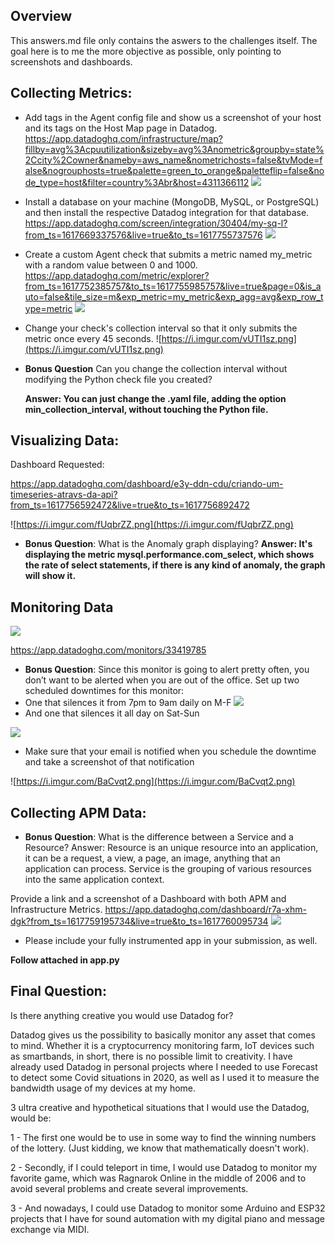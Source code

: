 ## Overview

This answers.md file only contains the aswers to the challenges itself. The goal here is to me the more objective as possible, only pointing to screenshots and dashboards.

## Collecting Metrics:

* Add tags in the Agent config file and show us a screenshot of your host and its tags on the Host Map page in Datadog.
https://app.datadoghq.com/infrastructure/map?fillby=avg%3Acpuutilization&sizeby=avg%3Anometric&groupby=state%2Ccity%2Cowner&nameby=aws_name&nometrichosts=false&tvMode=false&nogrouphosts=true&palette=green_to_orange&paletteflip=false&node_type=host&filter=country%3Abr&host=4311366112
![](https://i.imgur.com/WCwXpzw.png)


* Install a database on your machine (MongoDB, MySQL, or PostgreSQL) and then install the respective Datadog integration for that database.
https://app.datadoghq.com/screen/integration/30404/my-sq-l?from_ts=1617669337576&live=true&to_ts=1617755737576
![](https://i.imgur.com/17iOAUD.png)

* Create a custom Agent check that submits a metric named my_metric with a random value between 0 and 1000.
https://app.datadoghq.com/metric/explorer?from_ts=1617752385757&to_ts=1617755985757&live=true&page=0&is_auto=false&tile_size=m&exp_metric=my_metric&exp_agg=avg&exp_row_type=metric
![](https://i.imgur.com/a85Q6fr.png)

* Change your check's collection interval so that it only submits the metric once every 45 seconds.
![https://i.imgur.com/vUTI1sz.png](https://i.imgur.com/vUTI1sz.png)

* **Bonus Question** Can you change the collection interval without modifying the Python check file you created?

	**Answer: You can just change the .yaml file, adding the option min_collection_interval, without touching the Python file.**

## Visualizing Data:

Dashboard Requested:

https://app.datadoghq.com/dashboard/e3y-ddn-cdu/criando-um-timeseries-atravs-da-api?from_ts=1617756592472&live=true&to_ts=1617756892472

![https://i.imgur.com/fUqbrZZ.png](https://i.imgur.com/fUqbrZZ.png)

* **Bonus Question**: What is the Anomaly graph displaying?
**Answer: It's displaying the metric mysql.performance.com_select, which shows the rate of select statements, if there is any kind of anomaly, the graph will show it.**

## Monitoring Data

![](https://i.imgur.com/D9WFe9X.png)

https://app.datadoghq.com/monitors/33419785
 * **Bonus Question**: Since this monitor is going to alert pretty often, you don’t want to be alerted when you are out of the office. Set up two scheduled downtimes for this monitor:
 * One that silences it from 7pm to 9am daily on M-F
![](https://i.imgur.com/J89SklP.png)
 * And one that silences it all day on Sat-Sun

![](https://i.imgur.com/9rPIT7l.png)

 - Make sure that your email is notified when you schedule the downtime
   and take a screenshot of that notification

![https://i.imgur.com/BaCvqt2.png](https://i.imgur.com/BaCvqt2.png)

## Collecting APM Data:

 * **Bonus Question**: What is the difference between a Service and a Resource?
Answer: Resource is an unique resource into an application, it can be a request, a view, a page, an image, anything that an application can process. Service is the grouping of various resources into the same application context.

Provide a link and a screenshot of a Dashboard with both APM and Infrastructure Metrics.
https://app.datadoghq.com/dashboard/r7a-xhm-dgk?from_ts=1617759195734&live=true&to_ts=1617760095734
![](https://i.imgur.com/UQ23GIM.png)
 * Please include your fully instrumented app in your submission, as
   well.

**Follow attached in app.py**

## Final Question:
Is there anything creative you would use Datadog for?

Datadog gives us the possibility to basically monitor any asset that comes to mind. Whether it is a cryptocurrency monitoring farm, IoT devices such as smartbands, in short, there is no possible limit to creativity. I have already used Datadog in personal projects where I needed to use Forecast to detect some Covid situations in 2020, as well as I used it to measure the bandwidth usage of my devices at my home.

3 ultra creative and hypothetical situations that I would use the Datadog, would be:

1 - The first one would be to use in some way to find the winning numbers of the lottery. (Just kidding, we know that mathematically doesn't work).

2 - Secondly, if I could teleport in time, I would use Datadog to monitor my favorite game, which was Ragnarok Online in the middle of 2006 and to avoid several problems and create several improvements.

3 - And nowadays, I could use Datadog to monitor some Arduino and ESP32 projects that I have for sound automation with my digital piano and message exchange via MIDI.